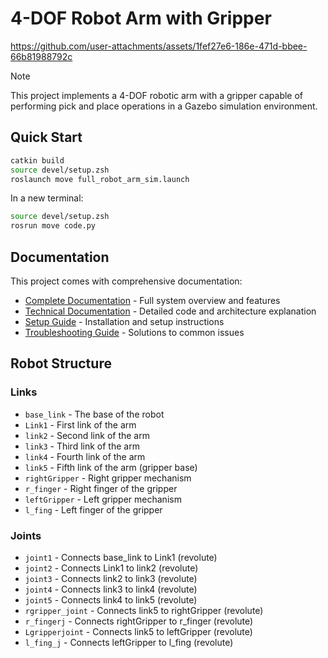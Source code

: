# 4-DOF Robot Arm with Gripper

https://github.com/user-attachments/assets/1fef27e6-186e-471d-bbee-66b81988792c

> [!NOTE]
> This project implements a 4-DOF robotic arm with a gripper capable of performing pick and place operations in a Gazebo simulation environment.

## Quick Start

```bash
catkin build
source devel/setup.zsh
roslaunch move full_robot_arm_sim.launch
```

In a new terminal:

```bash
source devel/setup.zsh
rosrun move code.py
```

## Documentation

This project comes with comprehensive documentation:

- [Complete Documentation](DOCUMENTATION.md) - Full system overview and features
- [Technical Documentation](TECHNICAL_DOCUMENTATION.md) - Detailed code and architecture explanation
- [Setup Guide](SETUP_GUIDE.md) - Installation and setup instructions
- [Troubleshooting Guide](TROUBLESHOOTING_GUIDE.md) - Solutions to common issues

## Robot Structure

### Links

- `base_link` - The base of the robot
- `Link1` - First link of the arm
- `link2` - Second link of the arm
- `link3` - Third link of the arm
- `link4` - Fourth link of the arm
- `link5` - Fifth link of the arm (gripper base)
- `rightGripper` - Right gripper mechanism
- `r_finger` - Right finger of the gripper
- `leftGripper` - Left gripper mechanism
- `l_fing` - Left finger of the gripper

### Joints

- `joint1` - Connects base_link to Link1 (revolute)
- `joint2` - Connects Link1 to link2 (revolute)
- `joint3` - Connects link2 to link3 (revolute)
- `joint4` - Connects link3 to link4 (revolute)
- `joint5` - Connects link4 to link5 (revolute)
- `rgripper_joint` - Connects link5 to rightGripper (revolute)
- `r_fingerj` - Connects rightGripper to r_finger (revolute)
- `Lgripperjoint` - Connects link5 to leftGripper (revolute)
- `l_fing_j` - Connects leftGripper to l_fing (revolute)

